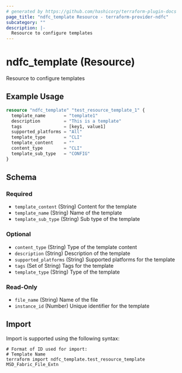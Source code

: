 ```yaml
---
# generated by https://github.com/hashicorp/terraform-plugin-docs
page_title: "ndfc_template Resource - terraform-provider-ndfc"
subcategory: ""
description: |-
  Resource to configure templates
---
```


# ndfc_template (Resource)

Resource to configure templates

## Example Usage

```terraform
resource "ndfc_template" "test_resource_template_1" {
  template_name       = "template1"
  description         = "This is a template"
  tags                = [key1, value1]
  supported_platforms = "All"
  template_type       = "CLI"
  template_content    = ""
  content_type        = "CLI"
  template_sub_type   = "CONFIG"
}
```

<!-- schema generated by tfplugindocs -->
## Schema

### Required

- `template_content` (String) Content for the template
- `template_name` (String) Name of the template
- `template_sub_type` (String) Sub type of the template

### Optional

- `content_type` (String) Type of the template content
- `description` (String) Description of the template
- `supported_platforms` (String) Supported platforms for the template
- `tags` (Set of String) Tags for the template
- `template_type` (String) Type of the template

### Read-Only

- `file_name` (String) Name of the file
- `instance_id` (Number) Unique identifier for the template

## Import

Import is supported using the following syntax:

```shell
# Format of ID used for import:
# Template Name
terraform import ndfc_template.test_resource_template MSD_Fabric_File_Extn
```
